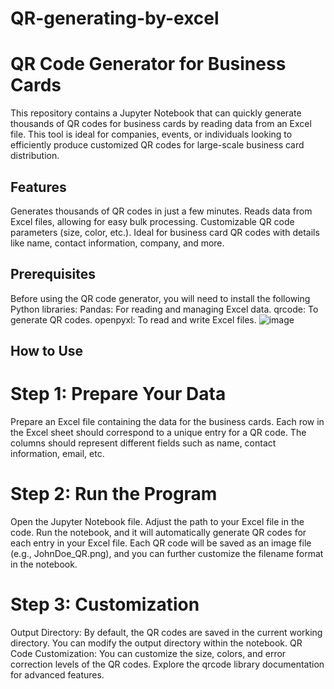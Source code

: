 # QR-generating-by-excel
# QR Code Generator for Business Cards
This repository contains a Jupyter Notebook that can quickly generate thousands of QR codes for business cards by reading data from an Excel file. This tool is ideal for companies, events, or individuals looking to efficiently produce customized QR codes for large-scale business card distribution.
## Features
   Generates thousands of QR codes in just a few minutes.
   Reads data from Excel files, allowing for easy bulk processing.
   Customizable QR code parameters (size, color, etc.).
   Ideal for business card QR codes with details like name, contact information, company, and more.

## Prerequisites
Before using the QR code generator, you will need to install the following Python libraries:
    Pandas: For reading and managing Excel data.
    qrcode: To generate QR codes.
    openpyxl: To read and write Excel files.
![image](https://github.com/user-attachments/assets/9bf4cb44-279a-4b73-9553-aba591aa29b5)

## How to Use
# Step 1: Prepare Your Data
  Prepare an Excel file containing the data for the business cards. Each row in the Excel sheet should correspond to a unique entry for a QR code. The columns     should represent different fields such as name, contact information, email, etc.

# Step 2: Run the Program
   Open the Jupyter Notebook file.
   Adjust the path to your Excel file in the code.
   Run the notebook, and it will automatically generate QR codes for each entry in your Excel file.
Each QR code will be saved as an image file (e.g., JohnDoe_QR.png), and you can further customize the filename format in the notebook.

# Step 3: Customization
   Output Directory: By default, the QR codes are saved in the current working directory. You can modify the output directory within the notebook.
   QR Code Customization: You can customize the size, colors, and error correction levels of the QR codes. Explore the qrcode library documentation for          advanced features.





